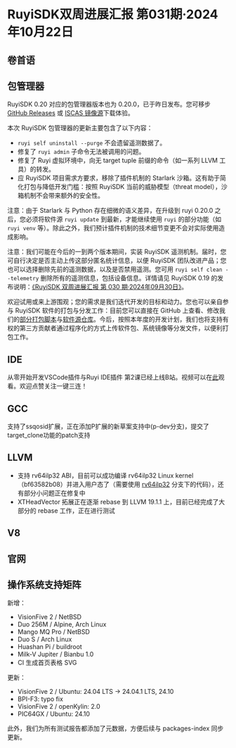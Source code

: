 # RuyiSDK双周进展汇报  第031期·2024年10月22日

## 卷首语

## 包管理器

RuyiSDK 0.20 对应的包管理器版本也为 0.20.0，已于昨日发布。您可移步
[GitHub Releases][ruyi-0.20.0-gh] 或 [ISCAS 镜像源][ruyi-0.20.0-iscas]下载体验。

[ruyi-0.20.0-gh]: https://github.com/ruyisdk/ruyi/releases/tag/0.20.0
[ruyi-0.20.0-iscas]: https://mirror.iscas.ac.cn/ruyisdk/ruyi/releases/0.20.0/

本次 RuyiSDK 包管理器的更新主要包含了以下内容：

* `ruyi self uninstall --purge` 不会遗留遥测数据了。
* 修复了 `ruyi admin` 子命令无法被调用的问题。
* 修复了 Ruyi 虚拟环境中，向无 target tuple 前缀的命令（如一系列 LLVM 工具）的转发。
* 应 RuyiSDK 项目需求方要求，移除了插件机制的 Starlark 沙箱。这有助于简化打包与降低开发门槛：按照 RuyiSDK 当前的威胁模型（threat model），沙箱机制不会带来额外的安全性。

注意：由于 Starlark 与 Python 存在细微的语义差异，在升级到 ruyi 0.20.0 之后，您必须将软件源
`ruyi update` 到最新，才能继续使用 `ruyi` 的部分功能（如 `ruyi venv` 等）。除此之外，我们预计插件机制的技术细节变更不会对实际使用造成影响。

注意：我们可能在今后的一到两个版本期间，实装 RuyiSDK 遥测机制。届时，您可自行决定是否主动上传这部分匿名统计信息，以便
RuyiSDK 团队改进产品；您也可以选择删除先前的遥测数据，以及是否禁用遥测。您可用
`ruyi self clean --telemetry` 删除所有的遥测信息，包括设备信息。详情请见 RuyiSDK 0.19
的发布说明：[《RuyiSDK 双周进展汇报 第 030 期·2024年09月30日》][ruyisdk-biweekly-30]。

[ruyisdk-biweekly-30]: ./20240930-ruyisdk-biweekly-30.md

欢迎试用或来上游围观；您的需求是我们迭代开发的目标和动力。您也可以亲自参与
RuyiSDK 软件的打包与分发工作：目前您可以直接在 GitHub 上查看、修改我们的[部分打包脚本](https://github.com/ruyisdk/ruyici)与[软件源仓库](https://github.com/ruyisdk/packages-index)。今后，按照本年度的开发计划，我们也将支持有权的第三方贡献者通过程序化的方式上传软件包、系统镜像等分发文件，以便利打包工作。

## IDE
从零开始开发VSCode插件与Ruyi IDE插件 第2课已经上线B站。视频可以在[此](https://space.bilibili.com/13429452)观看。欢迎点赞关注一键三连！

## GCC
支持了ssqosid扩展，正在添加P扩展的新草案支持中(p-dev分支)，提交了target_clone功能的patch支持

## LLVM

- 支持 rv64ilp32 ABI，目前可以成功编译 rv64ilp32 Linux kernel（bf63582b08）并进入用户态了（需要使用 [rv64ilp32](https://github.com/ruyisdk/llvm-project/tree/rv64ilp32) 分支下的代码），还有部分小问题正在修复中
- XTHeadVector 拓展正在逐渐 rebase 到 LLVM 19.1.1 上，目前已经完成了大部分的 rebase 工作，正在进行测试

## V8

## 官网

## 操作系统支持矩阵

新增：
- VisionFive 2 / NetBSD
- Duo 256M / Alpine, Arch Linux
- Mango MQ Pro / NetBSD
- Duo S / Arch Linux
- Huashan Pi / buildroot
- Milk-V Jupiter / Bianbu 1.0
- CI 生成首页表格 SVG

更新：
- VisionFive 2 / Ubuntu: 24.04 LTS -> 24.04.1 LTS, 24.10
- BPI-F3: typo fix
- VisionFive 2 / openKylin: 2.0
- PIC64GX / Ubuntu: 24.10

此外，我们为所有测试报告都添加了元数据，方便后续与 packages-index 同步更新。
